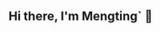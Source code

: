 ## Hi there, I'm Mengting` 👋

<!--
**yaomengting/yaomengting** is a ✨ _special_ ✨ repository because its `README.md` (this file) appears on your GitHub profile.

Here are some ideas to get you started:

- 🔭 I'm a full-stack developer with one year of experience.
- 🌱 I specialize in React, Next.js, Node.js with expertise in AWS services.
-->
